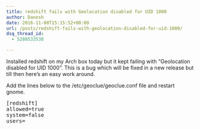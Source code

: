 ```yaml
---
title: redshift fails with Geolocation disabled for UID 1000
author: Danesh
date: 2016-11-08T15:15:52+00:00
url: /posts/redshift-fails-with-geolocation-disabled-for-uid-1000/
dsq_thread_id:
  - 5288533538

---
```

Installed redshift on my Arch box today but it kept failing with &#8220;Geolocation disabled for UID 1000&#8221;. This is a bug which will be fixed in a new release but till then here&#8217;s an easy work around.

Add the lines below to the /etc/geoclue/geoclue.conf file and restart gnome.

<pre class="">[redshift]
allowed=true
system=false
users=</pre>

&nbsp;
